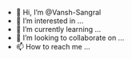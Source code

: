 - 👋 Hi, I’m @Vansh-Sangral
- 👀 I’m interested in ...
- 🌱 I’m currently learning ...
- 💞️ I’m looking to collaborate on ...
- 📫 How to reach me ...

<!---
Vansh-Sangral/Vansh-Sangral is a ✨ special ✨ repository because its `README.md` (this file) appears on your GitHub profile.
You can click the Preview link to take a look at your changes.
--->
